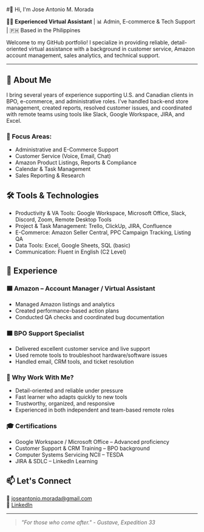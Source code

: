 #👋 Hi, I'm Jose Antonio M. Morada

🧑‍💻 **Experienced Virtual Assistant** | 📊 Admin, E-commerce & Tech Support | 🇵🇭 Based in the Philippines

Welcome to my GitHub portfolio! I specialize in providing reliable, detail-oriented virtual assistance with a background in customer service, Amazon account management, sales analytics, and technical support.

---

## 🚀 About Me
I bring several years of experience supporting U.S. and Canadian clients in BPO, e-commerce, and administrative roles. I’ve handled back-end store management, created reports, resolved customer issues, and coordinated with remote teams using tools like Slack, Google Workspace, JIRA, and Excel.

### 💼 Focus Areas:
- Administrative and E-Commerce Support
- Customer Service (Voice, Email, Chat)
- Amazon Product Listings, Reports & Compliance
- Calendar & Task Management
- Sales Reporting & Research

## 🛠️ Tools & Technologies
- Productivity & VA Tools: Google Workspace, Microsoft Office, Slack, Discord, Zoom, Remote Desktop Tools
- Project & Task Management: Trello, ClickUp, JIRA, Confluence
- E-Commerce: Amazon Seller Central, PPC Campaign Tracking, Listing QA
- Data Tools: Excel, Google Sheets, SQL (basic)
- Communication: Fluent in English (C2 Level)

## 💼 Experience

### 🟦 Amazon – Account Manager / Virtual Assistant
- Managed Amazon listings and analytics
- Created performance-based action plans
- Conducted QA checks and coordinated bug documentation

### 🟧 BPO Support Specialist
- Delivered excellent customer service and live support
- Used remote tools to troubleshoot hardware/software issues
- Handled email, CRM tools, and ticket resolution

### 🌟 Why Work With Me?
- Detail-oriented and reliable under pressure
- Fast learner who adapts quickly to new tools
- Trustworthy, organized, and responsive
- Experienced in both independent and team-based remote roles

### 🎓 Certifications
- Google Workspace / Microsoft Office – Advanced proficiency
- Customer Support & CRM Training – BPO background
- Computer Systems Servicing NCII – TESDA
- JIRA & SDLC – LinkedIn Learning

## 📫 Let's Connect

📧 [joseantonio.morada@gmail.com](mailto:joseantonio.morada@gmail.com)  
💼 [LinkedIn](https://www.linkedin.com/in/jose-antonio-morada-036bb9199/)

---

> *"For those who come after." - Gustave, Expedition 33*
